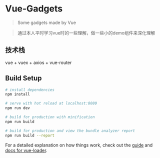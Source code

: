 # Vue-Gadgets

> Some gadgets made by Vue

>通过本人平时学习vue时的一些理解，做一些小的demo组件来深化理解

## 技术栈

vue + vuex + axios + vue-router

## Build Setup

``` bash
# install dependencies
npm install

# serve with hot reload at localhost:8080
npm run dev

# build for production with minification
npm run build

# build for production and view the bundle analyzer report
npm run build --report
```

For a detailed explanation on how things work, check out the [guide](http://vuejs-templates.github.io/webpack/) and [docs for vue-loader](http://vuejs.github.io/vue-loader).
